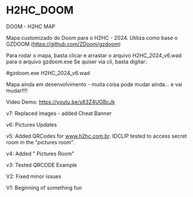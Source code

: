# H2HC_DOOM
DOOM - H2HC MAP

Mapa customizado do Doom para o H2HC - 2024.
Utiliza como base o GZDOOM (https://github.com/ZDoom/gzdoom)

Para rodar o mapa, basta clicar e arrastar o arquivo H2HC_2024_v6.wad para o arquivo gzdoom.exe
Se quiser via cli, basta digitar:

#gzdoom.exe H2HC_2024_v6.wad

Mapa ainda em desenvolvimento - muita coisa pode mudar ainda... e vai mudar!!!!

Video Demo: https://youtu.be/s83Z4UGBcJk

v7:
Replaced images - added Cheat Banner

v6:
Pictures Updates

v5:
Added QRCodes for www.h2hc.com.br.
IDCLIP tested to access secret room in the "pictures room".

v4: 
Added " Pictures Room" 

v3: 
Tested QRCODE Example

V2: 
Fixed minor issues

V1: 
Beginning of something fun
